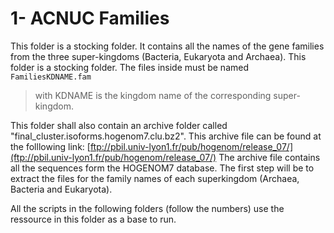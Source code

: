 # 1- ACNUC Families


This folder is a stocking folder. It contains all the names of the gene families from the three super-kingdoms (Bacteria, Eukaryota and Archaea).
This folder is a stocking folder. The files inside must be named `FamiliesKDNAME.fam` 
> with KDNAME is the kingdom name of the corresponding super-kingdom.

This folder shall also contain an archive folder called "final_cluster.isoforms.hogenom7.clu.bz2". This archive file can be found at the folllowing link:
      [ftp://pbil.univ-lyon1.fr/pub/hogenom/release_07/](ftp://pbil.univ-lyon1.fr/pub/hogenom/release_07/)
The archive file contains all the sequences form the HOGENOM7 database. The first step will be to extract the files for the family names of each superkingdom (Archaea, Bacteria and Eukaryota).

All the scripts in the following folders (follow the numbers) use the ressource in this folder as a base to run.
